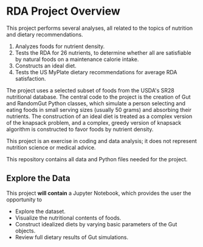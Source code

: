 # RDA Project Overview
This project performs several analyses, all related to the topics of nutrition and dietary recommendations.
1. Analyzes foods for nutrient density.
2. Tests the RDA for 26 nutrients, to determine whether all are satisfiable by natural foods on a maintenance calorie intake.
3. Constructs an ideal diet.
4. Tests the US MyPlate dietary recommendations for average RDA satisfaction.

The project uses a selected subset of foods from the USDA's SR28 nutritional database.  The central code to the project is the creation of Gut and RandomGut Python classes, which simulate a person selecting and eating foods in small serving sizes (usually 50 grams) and absorbing their nutrients.  The construction of an ideal diet is treated as a complex version of the knapsack problem, and a complex, greedy version of knapsack algorithm is constructed to favor foods by nutrient density.

This project is an exercise in coding and data analysis; it does not represent nutrition science or medical advice.  

This repository contains all data and Python files needed for the project.  

## Explore the Data
This project **will contain** a Jupyter Notebook, which provides the user the opportunity to 
* Explore the dataset. 
* Visualize the nutritional contents of foods.
* Construct idealized diets by varying basic parameters of the Gut objects.
* Review full dietary results of Gut simulations.

